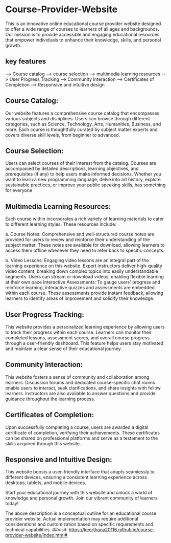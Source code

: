 # Course-Provider-Website
This is an innovative online educational course provider website designed to offer a wide range of courses to learners of all ages and backgrounds. Our mission is to provide accessible and engaging educational resources that empower individuals to enhance their knowledge, skills, and personal growth.
## key features
--> Course catalog
--> course selection
--> multimedia learning resources
--> User Progress Tracking
--> Community Interaction
--> Certificates of Completion
--> Responsive and intuitive design


## Course Catalog:
Our website features a comprehensive course catalog that encompasses various subjects and disciplines. Users can browse through different categories, such as Science, Technology, Arts, Humanities, Business, and more. Each course is thoughtfully curated by subject matter experts and covers diverse skill levels, from beginner to advanced.

## Course Selection:
Users can select courses of their interest from the catalog. Courses are accompanied by detailed descriptions, learning objectives, and prerequisites (if any) to help users make informed decisions. Whether you want to learn a new programming language, delve into art history, explore sustainable practices, or improve your public speaking skills, has something for everyone

## Multimedia Learning Resources:
Each course within incorporates a rich variety of learning materials to cater to different learning styles. These resources include:

a. Course Notes: Comprehensive and well-structured course notes are provided for users to review and reinforce their understanding of the subject matter. These notes are available for download, allowing learners to access them offline whenever they need to refer back to specific concepts.

b. Video Lessons: Engaging video lessons are an integral part of the learning experience on this website. Expert instructors deliver high-quality video content, breaking down complex topics into easily understandable segments. Users can stream or download videos, enabling flexible learning at their own pace
Interactive Assessments: To gauge users' progress and reinforce learning, interactive quizzes and assessments are embedded within each course. These assessments provide instant feedback, allowing learners to identify areas of improvement and solidify their knowledge.

## User Progress Tracking:
This website provides a personalized learning experience by allowing users to track their progress within each course. Learners can monitor their completed lessons, assessment scores, and overall course progress through a user-friendly dashboard. This feature helps users stay motivated and maintain a clear sense of their educational journey.

## Community Interaction: 
This website fosters a sense of community and collaboration among learners. Discussion forums and dedicated course-specific chat rooms enable users to interact, seek clarifications, and share insights with fellow learners. Instructors are also available to answer questions and provide guidance throughout the learning process.

## Certificates of Completion:
Upon successfully completing a course, users are awarded a digital certificate of completion, verifying their achievements. These certificates can be shared on professional platforms and serve as a testament to the skills acquired through this website.

## Responsive and Intuitive Design:
This website boosts a user-friendly interface that adapts seamlessly to different devices, ensuring a consistent learning experience across desktops, tablets, and mobile devices.

Start your educational journey with this website and unlock a world of knowledge and personal growth. Join our vibrant community of learners today!

The above description is a conceptual outline for an educational course provider website. Actual implementation may require additional considerations and customization based on specific requirements and technical capabilities.
##visit: https://keerthana20116.github.io/course-provider-website/index.html#
